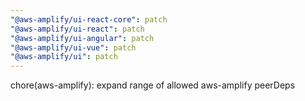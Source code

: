 ```yaml
---
"@aws-amplify/ui-react-core": patch
"@aws-amplify/ui-react": patch
"@aws-amplify/ui-angular": patch
"@aws-amplify/ui-vue": patch
"@aws-amplify/ui": patch
---
```


chore(aws-amplify): expand range of allowed aws-amplify peerDeps
